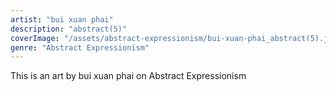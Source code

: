 ```yaml
---
artist: "bui xuan phai"
description: "abstract(5)"
coverImage: "/assets/abstract-expressionism/bui-xuan-phai_abstract(5).jpg"
genre: "Abstract Expressionism"
---
```

This is an art by bui xuan phai on Abstract Expressionism

